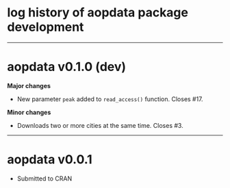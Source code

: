 # log history of aopdata package development

-------------------------------------------------------

# aopdata v0.1.0 (dev)


**Major changes**
* New parameter `peak` added to `read_access()` function. Closes #17.

**Minor changes**
* Downloads two or more cities at the same time. Closes #3.



-------------------------------------------------------

# aopdata v0.0.1

* Submitted to CRAN
